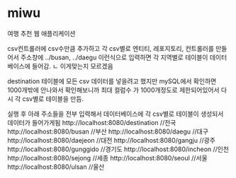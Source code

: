 # miwu
여행 추천 웹 애플리케이션

csv컨트롤러에 csv수만큼 추가하고 각 csv별로 엔티티, 레포지토리, 컨트롤러를 만들어서 주소창에 ../busan, ../daegu 이런식으로 입력하면 각 지역별로 테이블이 데이터베이스에 들어감.
ㄴ 이게맞는지 모르겠음

destination 테이블에 모든 csv 데이터를 넣을려고 했지만 mySQL에서 확인하면 1000개밖에 안나와서 확인해보니까 최대 컬럼수 가 1000개정도로 제한되어있어서 다시 각 csv별로 테이블을 만듬.

실행 후 아래 주소들을 전부 입력해서 데이터베이스에 각 csv별로 테이블이 생성되서 데이터가 들어가게됨
http://localhost:8080/destination //전국
http://localhost:8080/busan //부산
http://localhost:8080/daegu //대구
http://localhost:8080/daejeon //대전
http://localhost:8080/gangju //광주
http://localhost:8080/gunggido //경기도
http://localhost:8080/incheon //인천
http://localhost:8080/sejong //세종
http://localhost:8080/seoul //서울
http://localhost:8080/ulsan //울산
